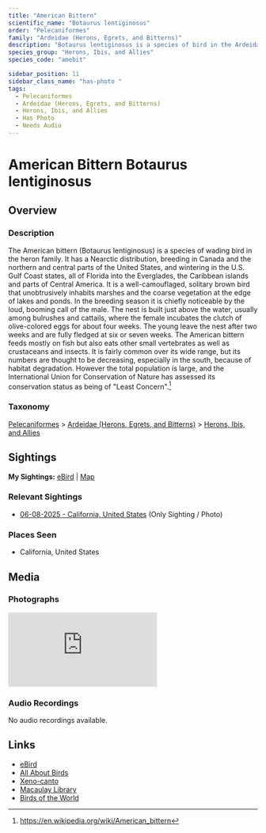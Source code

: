 ```yaml
---
title: "American Bittern"
scientific_name: "Botaurus lentiginosus"
order: "Pelecaniformes"
family: "Ardeidae (Herons, Egrets, and Bitterns)"
description: "Botaurus lentiginosus is a species of bird in the Ardeidae (Herons, Egrets, and Bitterns) family. It has been observed 1 times. It has been photographed."
species_group: "Herons, Ibis, and Allies"
species_code: "amebit"

sidebar_position: 11
sidebar_class_name: "has-photo "
tags: 
  - Pelecaniformes
  - Ardeidae (Herons, Egrets, and Bitterns)
  - Herons, Ibis, and Allies
  - Has Photo
  - Needs Audio
---
```


# American Bittern <span className='sci_name'>Botaurus lentiginosus</span>

## Overview

### Description
The American bittern (Botaurus lentiginosus) is a species of wading bird in the heron family. It has a Nearctic distribution, breeding in Canada and the northern and central parts of the United States, and wintering in the U.S. Gulf Coast states, all of Florida into the Everglades, the Caribbean islands and parts of Central America.
It is a well-camouflaged, solitary brown bird that unobtrusively inhabits marshes and the coarse vegetation at the edge of lakes and ponds. In the breeding season it is chiefly noticeable by the loud, booming call of the male. The nest is built just above the water, usually among bulrushes and cattails, where the female incubates the clutch of olive-colored eggs for about four weeks. The young leave the nest after two weeks and are fully fledged at six or seven weeks.
The American bittern feeds mostly on fish but also eats other small vertebrates as well as crustaceans and insects. It is fairly common over its wide range, but its numbers are thought to be decreasing, especially in the south, because of habitat degradation. However the total population is large, and the International Union for Conservation of Nature has assessed its conservation status as being of "Least Concern".[^1]

[^1]: https://en.wikipedia.org/wiki/American_bittern

### Taxonomy
[Pelecaniformes](/tags/pelecaniformes) > [Ardeidae (Herons, Egrets, and Bitterns)](/tags/ardeidae-herons-egrets-and-bitterns) > [Herons, Ibis, and Allies](/tags/herons-ibis-and-allies)


## Sightings

**My Sightings:** [eBird](https://ebird.org/lifelist?r=world&time=life&spp=amebit) | [Map](/map?species_code=amebit)

### Relevant Sightings

* [06-08-2025 - California, United States](https://ebird.org/checklist/S248217323) (Only Sighting / Photo)

### Places Seen

* California, United States



## Media
### Photographs
<iframe className="photo_iframe horizontal" src="https://macaulaylibrary.org/asset/637297003/embed" frameBorder="0" allowFullScreen></iframe>

### Audio Recordings
No audio recordings available.

## Links
* [eBird](https://ebird.org/species/amebit) 
* [All About Birds](https://www.allaboutbirds.org/guide/amebit) 
* [Xeno-canto](https://www.xeno-canto.org/species/botaurus-lentiginosus) 
* [Macaulay Library](https://search.macaulaylibrary.org/catalog?taxonCode=amebit&sort=rating_rank_desc)
* [Birds of the World](https://birdsoftheworld.org/bow/species/amebit)
